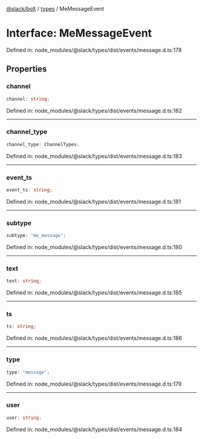 [@slack/bolt](../../../../index.md) / [types](../index.md) / MeMessageEvent

# Interface: MeMessageEvent

Defined in: node\_modules/@slack/types/dist/events/message.d.ts:178

## Properties

### channel

```ts
channel: string;
```

Defined in: node\_modules/@slack/types/dist/events/message.d.ts:182

***

### channel\_type

```ts
channel_type: ChannelTypes;
```

Defined in: node\_modules/@slack/types/dist/events/message.d.ts:183

***

### event\_ts

```ts
event_ts: string;
```

Defined in: node\_modules/@slack/types/dist/events/message.d.ts:181

***

### subtype

```ts
subtype: "me_message";
```

Defined in: node\_modules/@slack/types/dist/events/message.d.ts:180

***

### text

```ts
text: string;
```

Defined in: node\_modules/@slack/types/dist/events/message.d.ts:185

***

### ts

```ts
ts: string;
```

Defined in: node\_modules/@slack/types/dist/events/message.d.ts:186

***

### type

```ts
type: "message";
```

Defined in: node\_modules/@slack/types/dist/events/message.d.ts:179

***

### user

```ts
user: string;
```

Defined in: node\_modules/@slack/types/dist/events/message.d.ts:184
